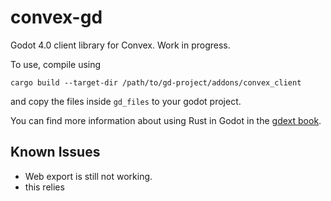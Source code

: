 # convex-gd

Godot 4.0 client library for Convex. Work in progress.

To use, compile using
```
cargo build --target-dir /path/to/gd-project/addons/convex_client
```

and copy the files inside `gd_files` to your godot project. 

You can find more information about using Rust in Godot in the [gdext book](https://godot-rust.github.io/book/index.html).


## Known Issues

- Web export is still not working.
- this relies 
